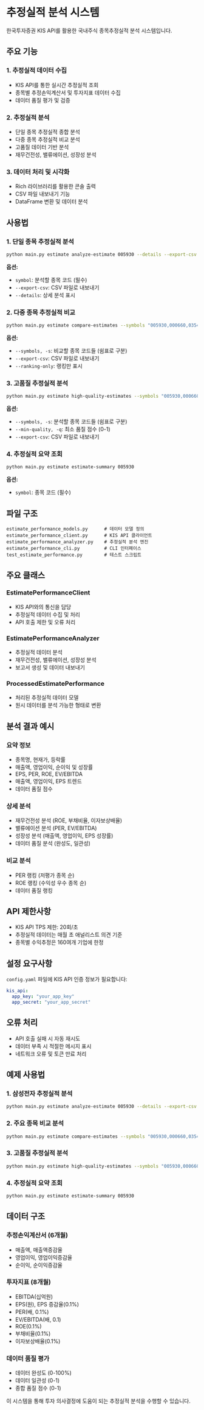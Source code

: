 # 추정실적 분석 시스템

한국투자증권 KIS API를 활용한 국내주식 종목추정실적 분석 시스템입니다.

## 주요 기능

### 1. 추정실적 데이터 수집
- KIS API를 통한 실시간 추정실적 조회
- 종목별 추정손익계산서 및 투자지표 데이터 수집
- 데이터 품질 평가 및 검증

### 2. 추정실적 분석
- 단일 종목 추정실적 종합 분석
- 다중 종목 추정실적 비교 분석
- 고품질 데이터 기반 분석
- 재무건전성, 밸류에이션, 성장성 분석

### 3. 데이터 처리 및 시각화
- Rich 라이브러리를 활용한 콘솔 출력
- CSV 파일 내보내기 기능
- DataFrame 변환 및 데이터 분석

## 사용법

### 1. 단일 종목 추정실적 분석

```bash
python main.py estimate analyze-estimate 005930 --details --export-csv
```

**옵션:**
- `symbol`: 분석할 종목 코드 (필수)
- `--export-csv`: CSV 파일로 내보내기
- `--details`: 상세 분석 표시

### 2. 다중 종목 추정실적 비교

```bash
python main.py estimate compare-estimates --symbols "005930,000660,035420,051910"
```

**옵션:**
- `--symbols, -s`: 비교할 종목 코드들 (쉼표로 구분)
- `--export-csv`: CSV 파일로 내보내기
- `--ranking-only`: 랭킹만 표시

### 3. 고품질 추정실적 분석

```bash
python main.py estimate high-quality-estimates --symbols "005930,000660,035420,051910,006400" --min-quality 0.7
```

**옵션:**
- `--symbols, -s`: 분석할 종목 코드들 (쉼표로 구분)
- `--min-quality, -q`: 최소 품질 점수 (0-1)
- `--export-csv`: CSV 파일로 내보내기

### 4. 추정실적 요약 조회

```bash
python main.py estimate estimate-summary 005930
```

**옵션:**
- `symbol`: 종목 코드 (필수)

## 파일 구조

```
estimate_performance_models.py      # 데이터 모델 정의
estimate_performance_client.py      # KIS API 클라이언트
estimate_performance_analyzer.py    # 추정실적 분석 엔진
estimate_performance_cli.py         # CLI 인터페이스
test_estimate_performance.py        # 테스트 스크립트
```

## 주요 클래스

### EstimatePerformanceClient
- KIS API와의 통신을 담당
- 추정실적 데이터 수집 및 처리
- API 호출 제한 및 오류 처리

### EstimatePerformanceAnalyzer
- 추정실적 데이터 분석
- 재무건전성, 밸류에이션, 성장성 분석
- 보고서 생성 및 데이터 내보내기

### ProcessedEstimatePerformance
- 처리된 추정실적 데이터 모델
- 원시 데이터를 분석 가능한 형태로 변환

## 분석 결과 예시

### 요약 정보
- 종목명, 현재가, 등락률
- 매출액, 영업이익, 순이익 및 성장률
- EPS, PER, ROE, EV/EBITDA
- 매출액, 영업이익, EPS 트렌드
- 데이터 품질 점수

### 상세 분석
- 재무건전성 분석 (ROE, 부채비율, 이자보상배율)
- 밸류에이션 분석 (PER, EV/EBITDA)
- 성장성 분석 (매출액, 영업이익, EPS 성장률)
- 데이터 품질 분석 (완성도, 일관성)

### 비교 분석
- PER 랭킹 (저평가 종목 순)
- ROE 랭킹 (수익성 우수 종목 순)
- 데이터 품질 랭킹

## API 제한사항

- KIS API TPS 제한: 20회/초
- 추정실적 데이터는 매월 초 애널리스트 의견 기준
- 종목별 수익추정은 160여개 기업에 한정

## 설정 요구사항

`config.yaml` 파일에 KIS API 인증 정보가 필요합니다:

```yaml
kis_api:
  app_key: "your_app_key"
  app_secret: "your_app_secret"
```

## 오류 처리

- API 호출 실패 시 자동 재시도
- 데이터 부족 시 적절한 메시지 표시
- 네트워크 오류 및 토큰 만료 처리

## 예제 사용법

### 1. 삼성전자 추정실적 분석
```bash
python main.py estimate analyze-estimate 005930 --details --export-csv
```

### 2. 주요 종목 비교 분석
```bash
python main.py estimate compare-estimates --symbols "005930,000660,035420,051910,006400"
```

### 3. 고품질 추정실적 분석
```bash
python main.py estimate high-quality-estimates --symbols "005930,000660,035420,051910,006400" --min-quality 0.8
```

### 4. 추정실적 요약 조회
```bash
python main.py estimate estimate-summary 005930
```

## 데이터 구조

### 추정손익계산서 (6개월)
- 매출액, 매출액증감율
- 영업이익, 영업이익증감율
- 순이익, 순이익증감율

### 투자지표 (8개월)
- EBITDA(십억원)
- EPS(원), EPS 증감율(0.1%)
- PER(배, 0.1%)
- EV/EBITDA(배, 0.1)
- ROE(0.1%)
- 부채비율(0.1%)
- 이자보상배율(0.1%)

### 데이터 품질 평가
- 데이터 완성도 (0-100%)
- 데이터 일관성 (0-1)
- 종합 품질 점수 (0-1)

이 시스템을 통해 투자 의사결정에 도움이 되는 추정실적 분석을 수행할 수 있습니다.
